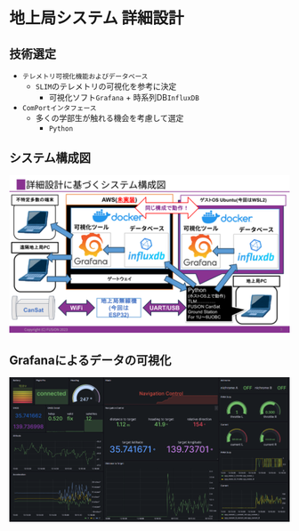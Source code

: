 # 地上局システム 詳細設計

## 技術選定
- `テレメトリ可視化機能およびデータベース`
    - `SLIM`のテレメトリの可視化を参考に決定
        - 可視化ソフト`Grafana` + 時系列DB`InfluxDB`
- `ComPortインタフェース`
    - 多くの学部生が触れる機会を考慮して選定
        - `Python`

## システム構成図
![](fig/fig2.png)

## Grafanaによるデータの可視化
![](fig/fig3.png)

